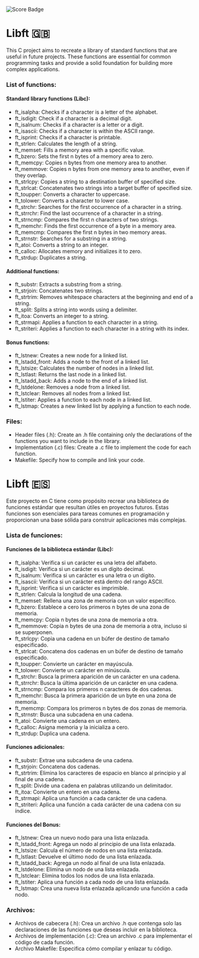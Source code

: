 <img src="https://img.shields.io/badge/score-125%20%2F%20100-2ea44f?style=for-the-badge" class="right-align" alt="Score Badge">
    
# Libft 🇬🇧 
This C project aims to recreate a library of standard functions that are useful in future projects. These functions are essential for common programming tasks and provide a solid foundation for building more complex applications. 

### List of functions: 
#### Standard library functions (Libc):
- ft_isalpha: Checks if a character is a letter of the alphabet.
- ft_isdigit: Check if a character is a decimal digit.
- ft_isalnum: Checks if a character is a letter or a digit.
- ft_isascii: Checks if a character is within the ASCII range.
- ft_isprint: Checks if a character is printable.
- ft_strlen: Calculates the length of a string.
- ft_memset: Fills a memory area with a specific value.
- ft_bzero: Sets the first n bytes of a memory area to zero.
- ft_memcpy: Copies n bytes from one memory area to another.
- ft_memmove: Copies n bytes from one memory area to another, even if they overlap.
- ft_strlcpy: Copies a string to a destination buffer of specified size.
- ft_strlcat: Concatenates two strings into a target buffer of specified size.
- ft_toupper: Converts a character to uppercase.
- ft_tolower: Converts a character to lower case.
- ft_strchr: Searches for the first occurrence of a character in a string.
- ft_strrchr: Find the last occurrence of a character in a string.
- ft_strncmp: Compares the first n characters of two strings.
- ft_memchr: Finds the first occurrence of a byte in a memory area.
- ft_memcmp: Compares the first n bytes in two memory areas.
- ft_strnstr: Searches for a substring in a string.
- ft_atoi: Converts a string to an integer.
- ft_calloc: Allocates memory and initializes it to zero.
- ft_strdup: Duplicates a string.
#### Additional functions:
- ft_substr: Extracts a substring from a string.
- ft_strjoin: Concatenates two strings.
- ft_strtrim: Removes whitespace characters at the beginning and end of a string.
- ft_split: Splits a string into words using a delimiter.
- ft_itoa: Converts an integer to a string.
- ft_strmapi: Applies a function to each character in a string.
- ft_striteri: Applies a function to each character in a string with its index.
#### Bonus functions:
- ft_lstnew: Creates a new node for a linked list.
- ft_lstadd_front: Adds a node to the front of a linked list.
- ft_lstsize: Calculates the number of nodes in a linked list.
- ft_lstlast: Returns the last node in a linked list.
- ft_lstadd_back: Adds a node to the end of a linked list.
- ft_lstdelone: Removes a node from a linked list.
- ft_lstclear: Removes all nodes from a linked list.
- ft_lstiter: Applies a function to each node in a linked list.
- ft_lstmap: Creates a new linked list by applying a function to each node.

### Files:
- Header files (.h): Create an .h file containing only the declarations of the functions you want to include in the library.
- Implementation (.c) files: Create a .c file to implement the code for each function.
- Makefile: Specify how to compile and link your code.


# Libft 🇪🇸
Este proyecto en C tiene como propósito recrear una biblioteca de funciones estándar que resultan útiles en proyectos futuros. Estas funciones son esenciales para tareas comunes en programación y proporcionan una base sólida para construir aplicaciones más complejas. 

### Lista de funciones: 
#### Funciones de la biblioteca estándar (Libc):
- ft_isalpha: Verifica si un carácter es una letra del alfabeto.
- ft_isdigit: Verifica si un carácter es un dígito decimal.
- ft_isalnum: Verifica si un carácter es una letra o un dígito.
- ft_isascii: Verifica si un carácter está dentro del rango ASCII.
- ft_isprint: Verifica si un carácter es imprimible.
- ft_strlen: Calcula la longitud de una cadena.
- ft_memset: Rellena una zona de memoria con un valor específico.
- ft_bzero: Establece a cero los primeros n bytes de una zona de memoria.
- ft_memcpy: Copia n bytes de una zona de memoria a otra.
- ft_memmove: Copia n bytes de una zona de memoria a otra, incluso si se superponen.
- ft_strlcpy: Copia una cadena en un búfer de destino de tamaño especificado.
- ft_strlcat: Concatena dos cadenas en un búfer de destino de tamaño especificado.
- ft_toupper: Convierte un carácter en mayúscula.
- ft_tolower: Convierte un carácter en minúscula.
- ft_strchr: Busca la primera aparición de un carácter en una cadena.
- ft_strrchr: Busca la última aparición de un carácter en una cadena.
- ft_strncmp: Compara los primeros n caracteres de dos cadenas.
- ft_memchr: Busca la primera aparición de un byte en una zona de memoria.
- ft_memcmp: Compara los primeros n bytes de dos zonas de memoria.
- ft_strnstr: Busca una subcadena en una cadena.
- ft_atoi: Convierte una cadena en un entero.
- ft_calloc: Asigna memoria y la inicializa a cero.
- ft_strdup: Duplica una cadena.
#### Funciones adicionales:
- ft_substr: Extrae una subcadena de una cadena.
- ft_strjoin: Concatena dos cadenas.
- ft_strtrim: Elimina los caracteres de espacio en blanco al principio y al final de una cadena.
- ft_split: Divide una cadena en palabras utilizando un delimitador.
- ft_itoa: Convierte un entero en una cadena.
- ft_strmapi: Aplica una función a cada carácter de una cadena.
- ft_striteri: Aplica una función a cada carácter de una cadena con su índice.
#### Funciones del Bonus:
- ft_lstnew: Crea un nuevo nodo para una lista enlazada.
- ft_lstadd_front: Agrega un nodo al principio de una lista enlazada.
- ft_lstsize: Calcula el número de nodos en una lista enlazada.
- ft_lstlast: Devuelve el último nodo de una lista enlazada.
- ft_lstadd_back: Agrega un nodo al final de una lista enlazada.
- ft_lstdelone: Elimina un nodo de una lista enlazada.
-  ft_lstclear: Elimina todos los nodos de una lista enlazada.
- ft_lstiter: Aplica una función a cada nodo de una lista enlazada.
-  ft_lstmap: Crea una nueva lista enlazada aplicando una función a cada nodo.

### Archivos:
- Archivos de cabecera (.h): Crea un archivo .h que contenga solo las declaraciones de las funciones que deseas incluir en la biblioteca.
- Archivos de implementación (.c): Crea un archivo .c para implementar el código de cada función.
- Archivo Makefile: Especifica cómo compilar y enlazar tu código.
